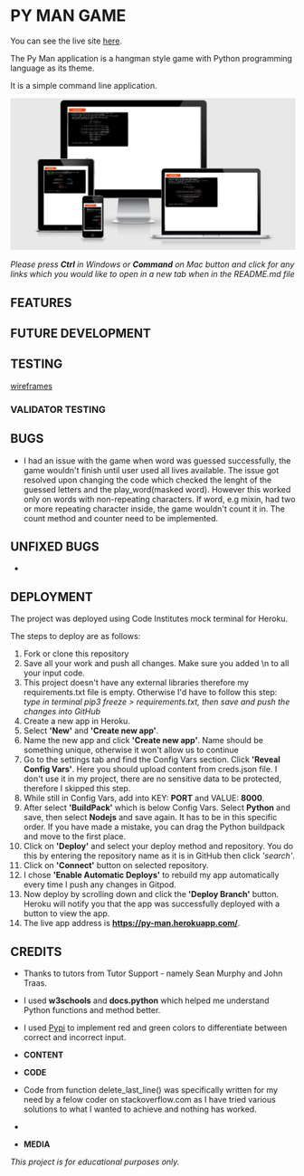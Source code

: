 # **PY MAN GAME**

You can see the live site [here](https://py-man.herokuapp.com/).

The Py Man application is a hangman style game with Python programming language as its theme. 

It is a simple command line application.

![Mock up image](assets/images/mockup.JPG)

*Please press **Ctrl** in Windows or **Command** on Mac button and click for any links which you would like to open in a new tab when in the README.md file*

## **FEATURES**



## **FUTURE DEVELOPMENT**



## **TESTING**

[wireframes](assets/wireframes/.png)


### **VALIDATOR TESTING**


## **BUGS**

-   I had an issue with the game when word was guessed successfully, the game wouldn't finish until user used all lives available. The issue got resolved upon changing the code which checked the lenght of the guessed letters and the play_word(masked word). However this worked only on words with non-repeating characters. If word, e.g mixin, had two or more repeating character inside, the game wouldn't count it in. The count method and counter need to be implemented. 


## **UNFIXED BUGS**

-   


## **DEPLOYMENT**

The project was deployed using Code Institutes mock terminal for Heroku.

The steps to deploy are as follows:
1. Fork or clone this repository
2. Save all your work and push all changes. Make sure you added \n to all your input code.
3. This project doesn't have any external libraries therefore my requirements.txt file is empty. Otherwise I'd have to follow this step: 
    *type in terminal pip3 freeze > requirements.txt, then save and push the changes into GitHub*
4. Create a new app in Heroku.
5. Select **'New'** and **'Create new app'**.
6. Name the new app and click **'Create new app'**. Name should be something unique, otherwise it won't allow us to continue
7. Go to the settings tab and find the Config Vars section. Click **'Reveal Config Vars'**. Here you should upload content from creds.json file. I don't use it in my project, there are no sensitive data to be protected, therefore I skipped this step.
8. While still in Config Vars, add into KEY: **PORT** and VALUE: **8000**. 
9. After select **'BuildPack'** which is below Config Vars. Select **Python** and save, then select **Nodejs** and save again. It has to be in this specific order. If you have made a mistake, you can drag the Python buildpack and move to the first place. 
10. Click on **'Deploy'** and select your deploy method and repository. You do this by entering the repository name as it is in GitHub then click *'search'*.
11. Click on **'Connect'** button on selected repository.
12. I chose **'Enable Automatic Deploys'** to rebuild my app automatically every time I push any changes in Gitpod.
13. Now deploy by scrolling down and click the **'Deploy Branch'** button. Heroku will notify you that the app was successfully deployed with a button to view the app.
14. The live app address is **https://py-man.herokuapp.com/**.


## **CREDITS**
- Thanks to tutors from Tutor Support - namely Sean Murphy and John Traas.

- I used **w3schools** and **docs.python** which helped me understand Python functions and method better. 

- I used [Pypi](https://pypi.org/project/colorama/) to implement red and green colors to differentiate between correct and incorrect input. 

- **CONTENT**


- **CODE**

- Code from function delete_last_line() was specifically written for my need by a felow coder on stackoverflow.com as I have tried various solutions to what I wanted to achieve and nothing has worked. 

- 
 

- **MEDIA**


*This project is for educational purposes only.*